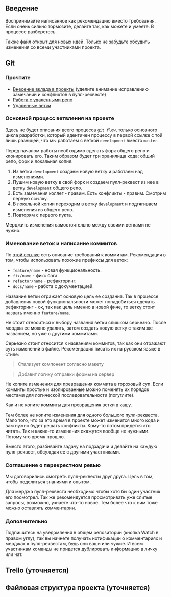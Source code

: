 ## Введение

Воспринимайте написанное как рекомендацию вместо требования. Если очень сильно тормозите, делайте
так, как можете и умеете. В процессе разберетесь.

Также файл открыт для новых идей. Только не забудьте обсудить изменения со всеми участниками
проекта.

## Git

### Прочтите

- [Внесение вклада в проекты](https://git-scm.com/book/ru/v2/GitHub-%D0%92%D0%BD%D0%B5%D1%81%D0%B5%D0%BD%D0%B8%D0%B5-%D1%81%D0%BE%D0%B1%D1%81%D1%82%D0%B2%D0%B5%D0%BD%D0%BD%D0%BE%D0%B3%D0%BE-%D0%B2%D0%BA%D0%BB%D0%B0%D0%B4%D0%B0-%D0%B2-%D0%BF%D1%80%D0%BE%D0%B5%D0%BA%D1%82%D1%8B)
  (уделите внимание исправлению замечаний и конфликтов в пулл-реквесте)
- [Работа с удаленными репо](https://git-scm.com/book/ru/v2/%D0%9E%D1%81%D0%BD%D0%BE%D0%B2%D1%8B-Git-%D0%A0%D0%B0%D0%B1%D0%BE%D1%82%D0%B0-%D1%81-%D1%83%D0%B4%D0%B0%D0%BB%D1%91%D0%BD%D0%BD%D1%8B%D0%BC%D0%B8-%D1%80%D0%B5%D0%BF%D0%BE%D0%B7%D0%B8%D1%82%D0%BE%D1%80%D0%B8%D1%8F%D0%BC%D0%B8#r_inspecting_remote)
- [Удаленные ветки](https://git-scm.com/book/ru/v2/%D0%92%D0%B5%D1%82%D0%B2%D0%BB%D0%B5%D0%BD%D0%B8%D0%B5-%D0%B2-Git-%D0%A3%D0%B4%D0%B0%D0%BB%D1%91%D0%BD%D0%BD%D1%8B%D0%B5-%D0%B2%D0%B5%D1%82%D0%BA%D0%B8)

### Основной процесс ветвления на проекте

Здесь не будет описания всего процесса `git flow`, только основного цикла разработки, который
идентичен процессу в первой ссылке с той лишь разницей, что мы работаем с веткой `development`
вместо `master`.

Перед началом работы необходимо сделать форк общего репо и клонировать его. Таким образом будет три
хранилища кода: общий репо, форк и локальная копия.

1. Из ветки `development` создаем новую ветку и работаем над изменениями.
2. Пушим новую ветку в свой форк и создаем пулл-реквест из нее в ветку `development` общего репо.
3. Есть замечания коллег - правим. Есть конфликты - правим. Смотрим первую ссылку.
4. В локальной копии переходим в ветку `development` и подтягиваем изменения из общего репо.
5. Повторям с первого пукта.

Мерджить изменения самостоятельно между своими ветками не нужно.

### Именование веток и написание коммитов

По [этой ссылке](https://docs.rs.school/#/git-convention?id=%d0%a2%d1%80%d0%b5%d0%b1%d0%be%d0%b2%d0%b0%d0%bd%d0%b8%d1%8f-%d0%ba-%d0%b8%d0%bc%d0%b5%d0%bd%d0%b0%d0%bc-%d0%ba%d0%be%d0%bc%d0%bc%d0%b8%d1%82%d0%be%d0%b2)
есть описание требований к коммитам. Рекомендация в том, чтобы использовать похожие префиксы для
веток:

- `feature/name` - новая функциональность.
- `fix/name` - фикс бага.
- `refactor/name` - рефакторинг.
- `docs/name` - работа с документацией.

Название ветки отражает основую цель ее создания. Так в процессе добавления новой функциональности
может понадобиться сделать рефакторинг - ок, так как цель именно в новой фиче, то ветку стоит
назвать именно `feature/name`.

Не стоит относиться к выбору названия ветки слишком серьезно. После мерджа ее можно удалить, затем
создать новую ветку с таким же названием, но уже с другими коммитами.

Серьезно стоит относится к названиям коммитов, так как они отражают суть изменений в файле.
Рекомендация писать их на русском языке в стиле:

> Стилизует компонент согласно макету

> Добавит логику отправки формы на сервер

Не копите изменения для превращения коммита в гороховый суп. Если коммиты простые и изолированные
можно поменять их порядок местами для логической последовательности (погуглите).

Как и не копите коммиты для превращения ветки в кашу.

Тем более не копите изменения для одного большого пулл-реквеста. Мало того, что за это время в
проекте может изменится много кода и вам нужно будет решать конфликты. Кому-то потом придется это
читать. Так и какие-то изменения окажутся вообще не нужными. Потому что время прошло.

Вместо этого, разбивайте задачу на подзадачи и делайте на каждую пулл-реквест, обсуждая ее с другими
участниками.

### Соглашение о перекрестном ревью

Мы договорились смотреть пулл-реквесты друг друга. Цель в том, чтобы поделиться знаниями и опытом.

Для мерджа пулл-реквеста необходимо чтобы хотя бы один участник его посмотрел. Так же рекомендуется
просмотривать уже слитые запросы, возможно, узнаете что-то новое. Тем более что к ним тоже можно
оставлять комментарии.

### Дополнительно

Подпишитесь на уведомления в общем репозитории (кнопка Watch в правом углу), так вы начнете получать
нотификации о комментариях и мерджах к пулл-реквестам, будь они ваши или чужие. И всем участникам
команды не придется дублировать информацию в личку или чат.

## Trello (уточняется)

## Файловая структура проекта (уточняется)
